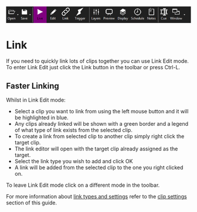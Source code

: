 ![](../../images/toolbar.png)
# Link

If you need to quickly link lots of clips together you can use Link Edit mode. To enter Link Edit just click the Link button in the toolbar or press Ctrl-L.


## Faster Linking
Whilst in Link Edit mode:

- Select a clip you want to link from using the left mouse button and it will be highlighted in blue. 
- Any clips already linked will be shown with a green border and a legend of what type of link exists from the selected clip. 
- To create a link from selected clip to another clip simply right click the target clip.
- The link editor will open with the target clip already assigned as the target. 
- Select the link type you wish to add and click OK
- A link will be added from the selected clip to the one you right clicked on.

To leave Link Edit mode click on a different mode in the toolbar.

For more information about [link types and settings](../clipSettings/link.md) refer to the [clip settings](../clipSettings/link.md) section of this guide.